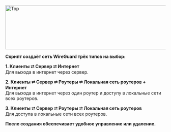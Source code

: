 <img width="1104" height="139" alt="Top" src="https://github.com/user-attachments/assets/8a03ff20-98ab-4fe4-917e-8ea4db5acc9c" />

**Скрипт создаёт сеть WireGuard трёх типов на выбор:**

**1. Клиенты ⮂ Сервер ⮂ Интернет**  
   Для выхода в интернет через сервер.

**2. Клиенты ⮂ Сервер ⮂ Роутеры ⮂ Локальная сеть роутеров + Интернет**  
   Для выхода в интернет через один роутер и доступу в локальные сети всех роутеров.

**3. Клиенты ⮂ Сервер ⮂ Роутеры ⮂ Локальная сеть роутеров**  
   Для доступа в локальные сети всех роутеров.

**После создания обеспечивает удобное управление или удаление.**

